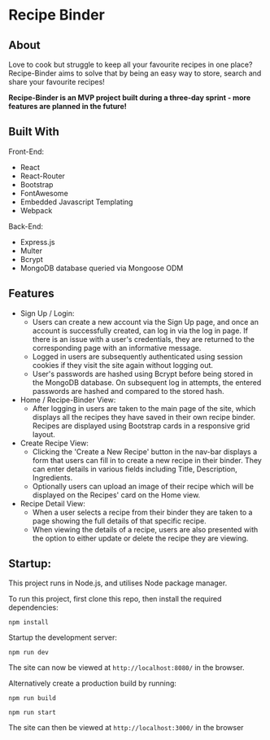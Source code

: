 # Recipe Binder

## About

Love to cook but struggle to keep all your favourite recipes in one place? Recipe-Binder aims to solve that by being an easy way to store, search and share your favourite recipes!

**Recipe-Binder is an MVP project built during a three-day sprint - more features are planned in the future!**

## Built With

Front-End:

- React
- React-Router
- Bootstrap
- FontAwesome
- Embedded Javascript Templating
- Webpack

Back-End:

- Express.js
- Multer
- Bcrypt
- MongoDB database queried via Mongoose ODM

## Features

- Sign Up / Login:
  - Users can create a new account via the Sign Up page, and once an account is successfully created, can log in via the log in page. If there is an issue with a user's credentials, they are returned to the corresponding page with an informative message.
  - Logged in users are subsequently authenticated using session cookies if they visit the site again without logging out.
  - User's passwords are hashed using Bcrypt before being stored in the MongoDB database. On subsequent log in attempts, the entered passwords are hashed and compared to the stored hash.
- Home / Recipe-Binder View:
  - After logging in users are taken to the main page of the site, which displays all the recipes they have saved in their own recipe binder. Recipes are displayed using Bootstrap cards in a responsive grid layout.
- Create Recipe View:
  - Clicking the 'Create a New Recipe' button in the nav-bar displays a form that users can fill in to create a new recipe in their binder. They can enter details in various fields including Title, Description, Ingredients.
  - Optionally users can upload an image of their recipe which will be displayed on the Recipes' card on the Home view.
- Recipe Detail View:
  - When a user selects a recipe from their binder they are taken to a page showing the full details of that specific recipe.
  - When viewing the details of a recipe, users are also presented with the option to either update or delete the recipe they are viewing.

## Startup:

This project runs in Node.js, and utilises Node package manager.

To run this project, first clone this repo, then install the required dependencies:

`npm install`

Startup the development server:

`npm run dev`

The site can now be viewed at `http://localhost:8080/` in the browser.

Alternatively create a production build by running:

`npm run build`

`npm run start`

The site can then be viewed at `http://localhost:3000/` in the browser
